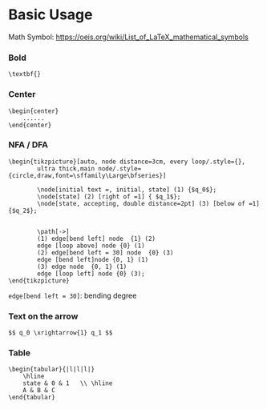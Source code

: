 # Basic Usage
Math Symbol: https://oeis.org/wiki/List_of_LaTeX_mathematical_symbols

### Bold
`\textbf{}`
### Center
```
\begin{center}
	......
\end{center}
```
### NFA / DFA
``` 
\begin{tikzpicture}[auto, node distance=3cm, every loop/.style={},
		ultra thick,main node/.style={circle,draw,font=\sffamily\Large\bfseries}]
    
		\node[initial text =, initial, state] (1) {$q_0$};
		\node[state] (2) [right of =1] { $q_1$};
		\node[state, accepting, double distance=2pt] (3) [below of =1] {$q_2$};
    
    
		\path[->]
		(1) edge[bend left] node  {1} (2)
		edge [loop above] node {0} (1)
		(2) edge[bend left = 30] node  {0} (3)
		edge [bend left]node {0, 1} (1)
		(3) edge node  {0, 1} (1)
		edge [loop left] node {0} (3);
\end{tikzpicture}
```
`edge[bend left = 30]`: bending degree

### Text on the arrow 
```
$$ q_0 \xrightarrow{1} q_1 $$
```

### Table 
```
\begin{tabular}{|l|l|l|}
	\hline
	state & 0 & 1   \\ \hline
	A & B & C
\end{tabular}
```
